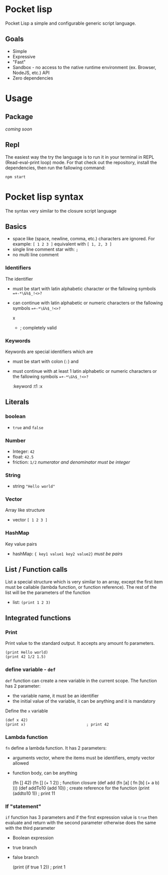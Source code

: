 # Pocket lisp

Pocket Lisp a simple and configurable generic script language.

## Goals

- Simple
- Expressive
- "Fast"
- Sandbox - no access to the native runtime environment (ex. Browser, NodeJS, etc.) API
- Zero dependencies

# Usage

## Package 

_coming soon_

## Repl

The easiest way the try the language is to run it in your terminal in REPL 
(Read-eval-print loop) mode. For that check out the repository, install the dependencies, 
then run the fallowing command:

    npm start


# Pocket lisp syntax

The syntax very similar to the closure script language


## Basics

- space like (space, newline, comma, etc.) characters are ignored.
  For example: `[ 1 2 3 ]` equivalent with `[ 1, 2, 3 ]` 
- single line comment star with: `;`
- no multi line comment

### Identifiers

The identifier
-  must be start with latin alphabetic character or the fallowing symbols `=+-*\&%$_!<>?`
- can continue with latin alphabetic or numeric characters or the fallowing symbols `=+-*\&%$_!<>?`


    x
    +   ; completely valid
    
### Keywords

Keywords are special identifiers which are
- must be start with colon (`:`) and 
- must continue with at least 1 latin alphabetic or numeric characters or the fallowing symbols `=+-*\&%$_!<>?`
 
    
    :keyword
    :t1
    :x

## Literals

### boolean
- `true` and `false`
 
### Number

- Integer: `42`
- float: `42.5`
- friction: `1/2` *numerator and denominator must be integer*

### String

- string `"Hello world"` 

### Vector

Array like structure

- vector `[ 1 2 3 ]`

### HashMap

Key value pairs

- hashMap: `{ key1 value1 key2 value2}` *must be pairs*

## List / Function calls

List a special structure which is very similar to an array, 
except the first item must be callable (lambda function, or function reference). 
The rest of the list will be the parameters of the function 

- list: `(print 1 2 3)`

## Integrated functions

### Print

Print value to the standard output. It accepts any amount fo parameters.

    (print Hello world)
    (print 42 1/2 1.5)

### define variable - `def` 

`def` function can create a new variable in the current scope.
The function has 2 parameter:
- the variable name, it must be an identifier
- the initial value of the variable, it can be anything and it is mandatory

Define the `x` variable

    (def x 42)
    (print x)                           ; print 42

### Lambda function

`fn` define a lambda function. It has 2 parameters:
- arguments vector, where the items must be identifiers, empty vector allowed
- function body, can be anything


    (fn [] 42)
    (fn [] (+ 1 2))
                                        ; function closure 
    (def add (fn [a] ( fn [b] (+ a b) )))
    (def addTo10 (add 10))              ; create reference for the function
    (print (addto10 1))                 ; print 11
    
        

### If "statement"

`if` function has 3 parameters and if the first expression value is `true` then evaluate and return with the second parameter otherwise does the same with the third parameter

- Boolean expression
- true branch
- false branch


    (print (if true 1 2))               ; print 1
